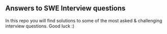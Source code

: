 ## Answers to SWE Interview questions
In this repo you will find solutions to some of the most asked & challenging interview questions. Good luck :)
